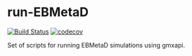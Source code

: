 # run-EBMetaD
[![Build Status](https://travis-ci.org/jmhays/run_ebmetad.svg?branch=master)](https://travis-ci.org/jmhays/run_ebmetad)
[![codecov](https://codecov.io/gh/jmhays/run_ebmetad/branch/master/graph/badge.svg)](https://codecov.io/gh/jmhays/run_ebmetad)

Set of scripts for running EBMetaD simulations using gmxapi. 
